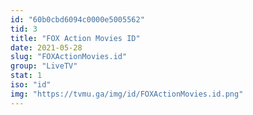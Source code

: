 ```yaml
---
id: "60b0cbd6094c0000e5005562"
tid: 3
title: "FOX Action Movies ID"
date: 2021-05-28
slug: "FOXActionMovies.id"
group: "LiveTV"
stat: 1
iso: "id"
img: "https://tvmu.ga/img/id/FOXActionMovies.id.png"
---
```

